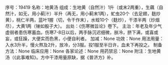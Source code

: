 序号：19419
名称：地黄汤
组成：生地黄（自然汁）1升（或末2两重），生藕（自然汁，如无，用小蓟汁）半升（再无，用小蓟末1两），虻虫20个（去足翅，麸炒黄），桃仁半两，蓝叶1握（切，令干作末），水蛭10个（麸炒），干漆半两（炒烟尽），大黄1两（锉如骰子大）。
出处：《伤寒微旨论》卷下。
主治：年老及年少气虚弱者患伤寒蓄血。伤寒7-8日以后，两手脉沉迟细微，肤冷，脐下满，或喜或妄，或狂躁，大便实而色黑，小便自利者。
加减：None
功效：None
用法用量：入水3升半，慢火熬及2升，放冷，分3服。投1服至半日许，血未下再投之。
制备方法：None
临床应用：None
各家论述：None
用药禁忌：None
附注：生地黄汤（《此事难知》。方中干漆用量原缺，据《普济方》补。
